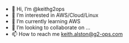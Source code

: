 - 👋 Hi, I’m @keithg2ops
- 👀 I’m interested in AWS/Cloud/Linux
- 🌱 I’m currently learning AWS
- 💞️ I’m looking to collaborate on ...
- 📫 How to reach me keith.alston@g2-ops.com

<!---
keithg2ops/keithg2ops is a ✨ special ✨ repository because its `README.md` (this file) appears on your GitHub profile.
You can click the Preview link to take a look at your changes.
--->
